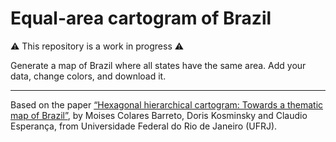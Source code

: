 # Equal-area cartogram of Brazil

⚠️ This repository is a work in progress ⚠️

Generate a map of Brazil where all states have the same area. Add your data, change colors, and download it.

---
Based on the paper [“Hexagonal hierarchical cartogram: Towards a thematic map of Brazil”](https://infodesign.org.br/infodesign/article/view/563), by 
Moises Colares Barreto, Doris Kosminsky and Claudio Esperança, from Universidade Federal do Rio de Janeiro (UFRJ).
